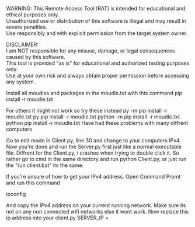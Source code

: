 WARNING: This Remote Access Tool (RAT) is intended for educational and ethical purposes only.  
Unauthorized use or distribution of this software is illegal and may result in severe penalties.  
Use responsibly and with explicit permission from the target system owner.

DISCLAIMER:  
I am NOT responsible for any misuse, damage, or legal consequences caused by this software.  
This tool is provided "as is" for educational and authorized testing purposes only.  
Use at your own risk and always obtain proper permission before accessing any system.

Install all moudles and packages in the moudle.txt with this command
pip install -r moudle.txt

For others it might not work so try these instead
py -m pip install -r moudle.txt
py pip install -r moudle.txt
python -m pip install -r moudle.txt
python pip install -r moudle.txt
Have had these problems with many diffrent computers

Go to edit mode in Client.py, line 30
and change to your computers IPv4.
Now you're done and run the Server.py first just like a normal executable file.
Diffrent for the Client.py, i crashes when trying to double click it.
So rather go to cmd in the same directory and run
python Client.py, or just run the "run client.bat" its the same.


If you're unsure of how to get your IPv4 address.
Open Command Promt and run this command

ipconfig

And copy the IPv4 address on your current running network.
Make sure its not on any non connected wifi networks else it wont work.
Now replace this ip address into your client.py SERVER_IP = 
